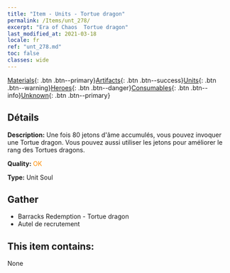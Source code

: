 ```yaml
---
title: "Item - Units - Tortue dragon"
permalink: /Items/unt_278/
excerpt: "Era of Chaos  Tortue dragon"
last_modified_at: 2021-03-18
locale: fr
ref: "unt_278.md"
toc: false
classes: wide
---
```

 [Materials](/fr/Items/){: .btn .btn--primary}[Artifacts](/fr/Items/Artifacts/){: .btn .btn--success}[Units](/fr/Items/Units/){: .btn .btn--warning}[Heroes](/fr/Items/Heroes/){: .btn .btn--danger}[Consumables](/fr/Items/Consumables/){: .btn .btn--info}[Unknown](/fr/Items/Unknown/){: .btn .btn--primary}

## Détails
 **Description:** Une fois 80 jetons d'âme accumulés, vous pouvez invoquer une Tortue dragon. Vous pouvez aussi utiliser les jetons pour améliorer le rang des Tortues dragons.

 **Quality:** <span style="color: #FF8C00">OK</span>

 **Type:** Unit Soul

## Gather

*    Barracks Redemption - Tortue dragon 
*    Autel de recrutement 

## This item contains:

  None


